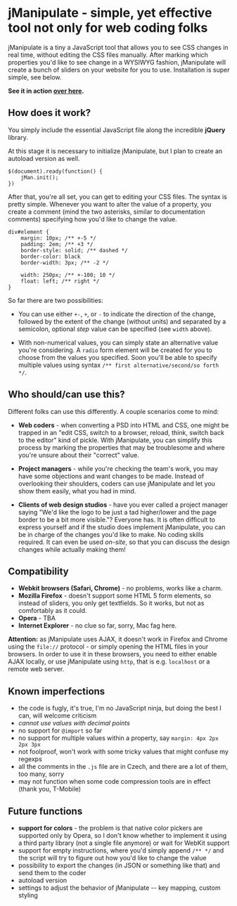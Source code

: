 jManipulate - simple, yet effective tool not only for web coding folks
===

jManipulate is a tiny a JavaScript tool that allows you to see CSS changes in real time, without editing the CSS files manually. After marking which properties you'd like to see change in a WYSIWYG fashion, jManipulate will create a bunch of sliders on your website for you to use. Installation is super simple, see below.

**See it in action [over here](http://ondrejk.github.com/jManipulate/example/first.html).**

How does it work?
---

You simply include the essential JavaScript file along the incredible **jQuery** library.
	<script src='/js/jquery-1.5.2.min.js'></script>
	<script src='/js/jman.js'></script>

At this stage it is necessary to initialize jManipulate, but I plan to create an autoload version as well.
	
	$(document).ready(function() {
		jMan.init();
	})

After that, you're all set, you can get to editing your CSS files. The syntax is pretty simple. Whenever you want to alter the value of a property, you create a comment (mind the two asterisks, similar to documentation comments) specifying how you'd like to change the value.

	div#element {
		margin: 10px; /** +-5 */
		padding: 2em; /** +3 */
		border-style: solid; /** dashed */
		border-color: black
		border-width: 3px; /** -2 */
		
		width: 250px; /** +-100; 10 */
		float: left; /** right */
	}

So far there are two possibilities:

- You can use either `+-`, `+`, or `-` to indicate the direction of the change, followed by the extent of the change (without units) and separated by a semicolon, optional *step* value can be specified (see `width` above).

- With non-numerical values, you can simply state an alternative value you're considering. A `radio` form element will be created for you to choose from the values you specified. Soon you'll be able to specify multiple values using syntax `/** first alternative/second/so forth */`.

Who should/can use this?
---

Different folks can use this differently. A couple scenarios come to mind:

- **Web coders** - when converting a PSD into HTML and CSS, one might be trapped in an "edit CSS, switch to a browser, reload, think, switch back to the editor" kind of pickle. With jManipulate, you can simplify this process by marking the properties that may be troublesome and where you're unsure about their "correct" value.

- **Project managers** - while you're checking the team's work, you may have some objections and want changes to be made. Instead of overlooking their shoulders, coders can use jManipulate and let you show them easily, what you had in mind.

- **Clients of web design studios** - have you ever called a project manager saying "We'd like the logo to be just a tad higher/lower and the page border to be a bit more visible."? Everyone has. It is often difficult to express yourself and if the studio does implement jManipulate, you can be in charge of the changes you'd like to make. No coding skills required.
It can even be used *on-site*, so that you can discuss the design changes while actually making them!

Compatibility
---

- **Webkit browsers (Safari, Chrome)** - no problems, works like a charm.
- **Mozilla Firefox** - doesn't support some HTML 5 form elements, so instead of sliders, you only get textfields. So it works, but not as comfortably as it could.
- **Opera** - TBA
- **Internet Explorer** - no clue so far, sorry, Mac fag here.

**Attention:** as jManipulate uses AJAX, it doesn't work in Firefox and Chrome using the `file://` protocol - or simply opening the HTML files in your browsers. In order to use it in these browsers, you need to either enable AJAX locally, or use jManipulate using `http`, that is e.g. `localhost` or a remote web server.

Known imperfections
---

- the code is fugly, it's true, I'm no JavaScript ninja, but doing the best I can, will welcome criticism
- *cannot use values with decimal points*
- no support for `@import` so far
- no support for multiple values within a property, say `margin: 4px 2px 2px 3px`
- not foolproof, won't work with some tricky values that might confuse my regexps
- all the comments in the `.js` file are in Czech, and there are a lot of them, too many, sorry
- may not function when some code compression tools are in effect (thank you, T-Mobile)

Future functions
---

- **support for colors** - the problem is that native color pickers are supported only by Opera, so I don't know whether to implement it using a third party library (not a single file anymore) or wait for WebKit support
- support for empty instructions, where you'd simply append `/** */` and the script will try to figure out how you'd like to change the value
- possibility to export the changes (in JSON or something like that) and send them to the coder
- autoload version
- settings to adjust the behavior of jManipulate -- key mapping, custom styling